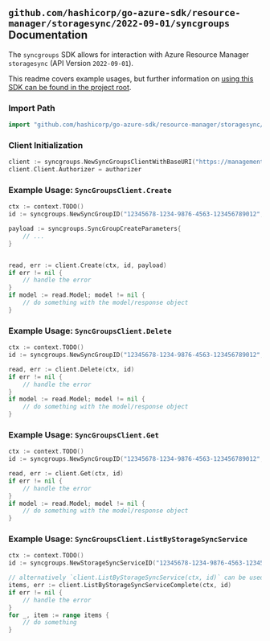 
## `github.com/hashicorp/go-azure-sdk/resource-manager/storagesync/2022-09-01/syncgroups` Documentation

The `syncgroups` SDK allows for interaction with Azure Resource Manager `storagesync` (API Version `2022-09-01`).

This readme covers example usages, but further information on [using this SDK can be found in the project root](https://github.com/hashicorp/go-azure-sdk/tree/main/docs).

### Import Path

```go
import "github.com/hashicorp/go-azure-sdk/resource-manager/storagesync/2022-09-01/syncgroups"
```


### Client Initialization

```go
client := syncgroups.NewSyncGroupsClientWithBaseURI("https://management.azure.com")
client.Client.Authorizer = authorizer
```


### Example Usage: `SyncGroupsClient.Create`

```go
ctx := context.TODO()
id := syncgroups.NewSyncGroupID("12345678-1234-9876-4563-123456789012", "example-resource-group", "storageSyncServiceName", "syncGroupName")

payload := syncgroups.SyncGroupCreateParameters{
	// ...
}


read, err := client.Create(ctx, id, payload)
if err != nil {
	// handle the error
}
if model := read.Model; model != nil {
	// do something with the model/response object
}
```


### Example Usage: `SyncGroupsClient.Delete`

```go
ctx := context.TODO()
id := syncgroups.NewSyncGroupID("12345678-1234-9876-4563-123456789012", "example-resource-group", "storageSyncServiceName", "syncGroupName")

read, err := client.Delete(ctx, id)
if err != nil {
	// handle the error
}
if model := read.Model; model != nil {
	// do something with the model/response object
}
```


### Example Usage: `SyncGroupsClient.Get`

```go
ctx := context.TODO()
id := syncgroups.NewSyncGroupID("12345678-1234-9876-4563-123456789012", "example-resource-group", "storageSyncServiceName", "syncGroupName")

read, err := client.Get(ctx, id)
if err != nil {
	// handle the error
}
if model := read.Model; model != nil {
	// do something with the model/response object
}
```


### Example Usage: `SyncGroupsClient.ListByStorageSyncService`

```go
ctx := context.TODO()
id := syncgroups.NewStorageSyncServiceID("12345678-1234-9876-4563-123456789012", "example-resource-group", "storageSyncServiceName")

// alternatively `client.ListByStorageSyncService(ctx, id)` can be used to do batched pagination
items, err := client.ListByStorageSyncServiceComplete(ctx, id)
if err != nil {
	// handle the error
}
for _, item := range items {
	// do something
}
```
